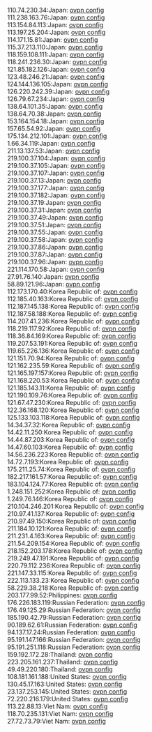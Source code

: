 110.74.230.34:Japan: [ovpn config](vpn/110_74_230_34.ovpn)  
111.238.163.76:Japan: [ovpn config](vpn/111_238_163_76.ovpn)  
113.154.84.113:Japan: [ovpn config](vpn/113_154_84_113.ovpn)  
113.197.25.204:Japan: [ovpn config](vpn/113_197_25_204.ovpn)  
114.171.15.81:Japan: [ovpn config](vpn/114_171_15_81.ovpn)  
115.37.213.110:Japan: [ovpn config](vpn/115_37_213_110.ovpn)  
118.159.108.111:Japan: [ovpn config](vpn/118_159_108_111.ovpn)  
118.241.236.30:Japan: [ovpn config](vpn/118_241_236_30.ovpn)  
121.85.182.126:Japan: [ovpn config](vpn/121_85_182_126.ovpn)  
123.48.246.21:Japan: [ovpn config](vpn/123_48_246_21.ovpn)  
124.144.136.105:Japan: [ovpn config](vpn/124_144_136_105.ovpn)  
126.220.242.39:Japan: [ovpn config](vpn/126_220_242_39.ovpn)  
126.79.67.234:Japan: [ovpn config](vpn/126_79_67_234.ovpn)  
138.64.101.35:Japan: [ovpn config](vpn/138_64_101_35.ovpn)  
138.64.70.38:Japan: [ovpn config](vpn/138_64_70_38.ovpn)  
153.164.154.18:Japan: [ovpn config](vpn/153_164_154_18.ovpn)  
157.65.54.92:Japan: [ovpn config](vpn/157_65_54_92.ovpn)  
175.134.212.101:Japan: [ovpn config](vpn/175_134_212_101.ovpn)  
1.66.34.119:Japan: [ovpn config](vpn/1_66_34_119.ovpn)  
211.13.137.53:Japan: [ovpn config](vpn/211_13_137_53.ovpn)  
219.100.37.104:Japan: [ovpn config](vpn/219_100_37_104.ovpn)  
219.100.37.105:Japan: [ovpn config](vpn/219_100_37_105.ovpn)  
219.100.37.107:Japan: [ovpn config](vpn/219_100_37_107.ovpn)  
219.100.37.13:Japan: [ovpn config](vpn/219_100_37_13.ovpn)  
219.100.37.177:Japan: [ovpn config](vpn/219_100_37_177.ovpn)  
219.100.37.182:Japan: [ovpn config](vpn/219_100_37_182.ovpn)  
219.100.37.19:Japan: [ovpn config](vpn/219_100_37_19.ovpn)  
219.100.37.31:Japan: [ovpn config](vpn/219_100_37_31.ovpn)  
219.100.37.49:Japan: [ovpn config](vpn/219_100_37_49.ovpn)  
219.100.37.51:Japan: [ovpn config](vpn/219_100_37_51.ovpn)  
219.100.37.55:Japan: [ovpn config](vpn/219_100_37_55.ovpn)  
219.100.37.58:Japan: [ovpn config](vpn/219_100_37_58.ovpn)  
219.100.37.86:Japan: [ovpn config](vpn/219_100_37_86.ovpn)  
219.100.37.87:Japan: [ovpn config](vpn/219_100_37_87.ovpn)  
219.100.37.96:Japan: [ovpn config](vpn/219_100_37_96.ovpn)  
221.114.170.58:Japan: [ovpn config](vpn/221_114_170_58.ovpn)  
27.91.76.140:Japan: [ovpn config](vpn/27_91_76_140.ovpn)  
58.89.121.96:Japan: [ovpn config](vpn/58_89_121_96.ovpn)  
112.173.170.40:Korea Republic of: [ovpn config](vpn/112_173_170_40.ovpn)  
112.185.40.163:Korea Republic of: [ovpn config](vpn/112_185_40_163.ovpn)  
112.187.145.138:Korea Republic of: [ovpn config](vpn/112_187_145_138.ovpn)  
112.187.58.188:Korea Republic of: [ovpn config](vpn/112_187_58_188.ovpn)  
114.207.41.236:Korea Republic of: [ovpn config](vpn/114_207_41_236.ovpn)  
118.219.117.92:Korea Republic of: [ovpn config](vpn/118_219_117_92.ovpn)  
118.36.84.169:Korea Republic of: [ovpn config](vpn/118_36_84_169.ovpn)  
119.207.53.191:Korea Republic of: [ovpn config](vpn/119_207_53_191.ovpn)  
119.65.226.136:Korea Republic of: [ovpn config](vpn/119_65_226_136.ovpn)  
121.151.70.94:Korea Republic of: [ovpn config](vpn/121_151_70_94.ovpn)  
121.162.235.59:Korea Republic of: [ovpn config](vpn/121_162_235_59.ovpn)  
121.165.197.157:Korea Republic of: [ovpn config](vpn/121_165_197_157.ovpn)  
121.168.220.53:Korea Republic of: [ovpn config](vpn/121_168_220_53.ovpn)  
121.185.143.11:Korea Republic of: [ovpn config](vpn/121_185_143_11.ovpn)  
121.190.109.76:Korea Republic of: [ovpn config](vpn/121_190_109_76.ovpn)  
121.67.47.230:Korea Republic of: [ovpn config](vpn/121_67_47_230.ovpn)  
122.36.168.120:Korea Republic of: [ovpn config](vpn/122_36_168_120.ovpn)  
125.133.103.118:Korea Republic of: [ovpn config](vpn/125_133_103_118.ovpn)  
14.34.37.32:Korea Republic of: [ovpn config](vpn/14_34_37_32.ovpn)  
14.42.11.250:Korea Republic of: [ovpn config](vpn/14_42_11_250.ovpn)  
14.44.87.203:Korea Republic of: [ovpn config](vpn/14_44_87_203.ovpn)  
14.47.60.103:Korea Republic of: [ovpn config](vpn/14_47_60_103.ovpn)  
14.56.236.223:Korea Republic of: [ovpn config](vpn/14_56_236_223.ovpn)  
14.72.7.193:Korea Republic of: [ovpn config](vpn/14_72_7_193.ovpn)  
175.211.25.74:Korea Republic of: [ovpn config](vpn/175_211_25_74.ovpn)  
182.217.161.57:Korea Republic of: [ovpn config](vpn/182_217_161_57.ovpn)  
183.104.124.77:Korea Republic of: [ovpn config](vpn/183_104_124_77.ovpn)  
1.248.151.252:Korea Republic of: [ovpn config](vpn/1_248_151_252.ovpn)  
1.249.76.146:Korea Republic of: [ovpn config](vpn/1_249_76_146.ovpn)  
210.104.246.201:Korea Republic of: [ovpn config](vpn/210_104_246_201.ovpn)  
210.97.41.137:Korea Republic of: [ovpn config](vpn/210_97_41_137.ovpn)  
210.97.49.150:Korea Republic of: [ovpn config](vpn/210_97_49_150.ovpn)  
211.184.10.121:Korea Republic of: [ovpn config](vpn/211_184_10_121.ovpn)  
211.231.4.163:Korea Republic of: [ovpn config](vpn/211_231_4_163.ovpn)  
211.54.209.154:Korea Republic of: [ovpn config](vpn/211_54_209_154.ovpn)  
218.152.203.178:Korea Republic of: [ovpn config](vpn/218_152_203_178.ovpn)  
219.249.47.191:Korea Republic of: [ovpn config](vpn/219_249_47_191.ovpn)  
220.79.112.236:Korea Republic of: [ovpn config](vpn/220_79_112_236.ovpn)  
221.147.33.115:Korea Republic of: [ovpn config](vpn/221_147_33_115.ovpn)  
222.113.133.23:Korea Republic of: [ovpn config](vpn/222_113_133_23.ovpn)  
58.229.38.218:Korea Republic of: [ovpn config](vpn/58_229_38_218.ovpn)  
203.177.99.52:Philippines: [ovpn config](vpn/203_177_99_52.ovpn)  
176.226.183.119:Russian Federation: [ovpn config](vpn/176_226_183_119.ovpn)  
176.49.125.29:Russian Federation: [ovpn config](vpn/176_49_125_29.ovpn)  
185.190.42.79:Russian Federation: [ovpn config](vpn/185_190_42_79.ovpn)  
90.189.62.61:Russian Federation: [ovpn config](vpn/90_189_62_61.ovpn)  
94.137.17.24:Russian Federation: [ovpn config](vpn/94_137_17_24.ovpn)  
95.191.147.166:Russian Federation: [ovpn config](vpn/95_191_147_166.ovpn)  
95.191.251.118:Russian Federation: [ovpn config](vpn/95_191_251_118.ovpn)  
159.192.172.28:Thailand: [ovpn config](vpn/159_192_172_28.ovpn)  
223.205.161.237:Thailand: [ovpn config](vpn/223_205_161_237.ovpn)  
49.49.220.180:Thailand: [ovpn config](vpn/49_49_220_180.ovpn)  
108.181.161.188:United States: [ovpn config](vpn/108_181_161_188.ovpn)  
130.45.17.163:United States: [ovpn config](vpn/130_45_17_163.ovpn)  
23.137.253.145:United States: [ovpn config](vpn/23_137_253_145.ovpn)  
72.220.216.179:United States: [ovpn config](vpn/72_220_216_179.ovpn)  
113.22.88.13:Viet Nam: [ovpn config](vpn/113_22_88_13.ovpn)  
118.70.235.131:Viet Nam: [ovpn config](vpn/118_70_235_131.ovpn)  
27.72.73.79:Viet Nam: [ovpn config](vpn/27_72_73_79.ovpn)  
